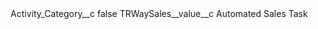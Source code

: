 <?xml version="1.0" encoding="UTF-8"?>
<CustomMetadata xmlns="http://soap.sforce.com/2006/04/metadata" xmlns:xsi="http://www.w3.org/2001/XMLSchema-instance" xmlns:xsd="http://www.w3.org/2001/XMLSchema">
    <label>Activity_Category__c</label>
    <protected>false</protected>
    <values>
        <field>TRWaySales__value__c</field>
        <value xsi:type="xsd:string">Automated Sales Task</value>
    </values>
</CustomMetadata>
